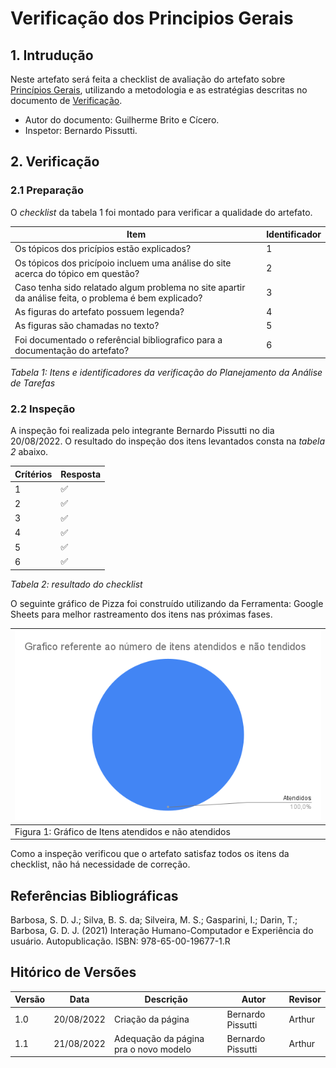 # Verificação dos Principios Gerais

## 1. Intrudução

Neste artefato será feita a checklist de avaliação do artefato
sobre [Princípios Gerais](/analise_de_requisitos/principios_gerais.md),
utilizando a metodologia e as estratégias descritas no documento de [Verificação](/analise/verif_principal.md). 

- Autor do documento: Guilherme Brito e Cícero.
- Inspetor: Bernardo Pissutti.

## 2. Verificação

### 2.1 Preparação

O *checklist* da tabela 1 foi montado para verificar a qualidade do artefato.

| Item                                                                                                  | Identificador   |
|-------------------------------------------------------------------------------------------------------|-----------------|
| Os tópicos dos pricípios estão explicados?                                                            | 1               |
| Os tópicos dos pricípoio incluem uma análise do site acerca do tópico em questão?                     | 2               |
| Caso tenha sido relatado algum problema no site apartir da análise feita, o problema é bem explicado? | 3               |
| As figuras do artefato possuem legenda?                                                               | 4               |
| As figuras são chamadas no texto?                                                                     | 5               |
| Foi documentado o referêncial bibliografico para a documentação do artefato?                          | 6               |

_Tabela 1: Itens e identificadores da verificação do Planejamento da Análise de Tarefas_

### 2.2 Inspeção
A inspeção foi realizada pelo integrante Bernardo Pissutti no dia 20/08/2022.
O resultado do inspeção dos itens levantados consta na _tabela 2_ abaixo.

| Crítérios | Resposta |
|-----------|----------|
| 1         | ✅        |
| 2         | ✅        |
| 3         | ✅        |
| 4         | ✅        |
| 5         | ✅        |
| 6         | ✅        |

_Tabela 2: resultado do checklist_

O seguinte gráfico de Pizza foi construído utilizando da Ferramenta: Google Sheets para melhor rastreamento dos itens nas próximas fases.

| ![imagemGráfico](../../_media/grafico_principiosgerais.png) |
|-------------------------------------------------------------|
| Figura 1: Gráfico de Itens atendidos e não atendidos        |

Como a inspeção verificou que o artefato satisfaz todos os itens da checklist, não há necessidade de correção.

## Referências Bibliográficas

Barbosa, S. D. J.; Silva, B. S. da; Silveira, M. S.; Gasparini, I.; Darin, T.; Barbosa, G. D. J. (2021) Interação Humano-Computador
e Experiência do usuário. Autopublicação. ISBN: 978-65-00-19677-1.R

## Hitórico de Versões

| Versão | Data       | Descrição                             | Autor              | Revisor |
|--------|------------|---------------------------------------|--------------------|---------|
| 1.0    | 20/08/2022 | Criação da página                     | Bernardo Pissutti  | Arthur  |
| 1.1    | 21/08/2022 | Adequação da página pra o novo modelo | Bernardo Pissutti  | Arthur  |

